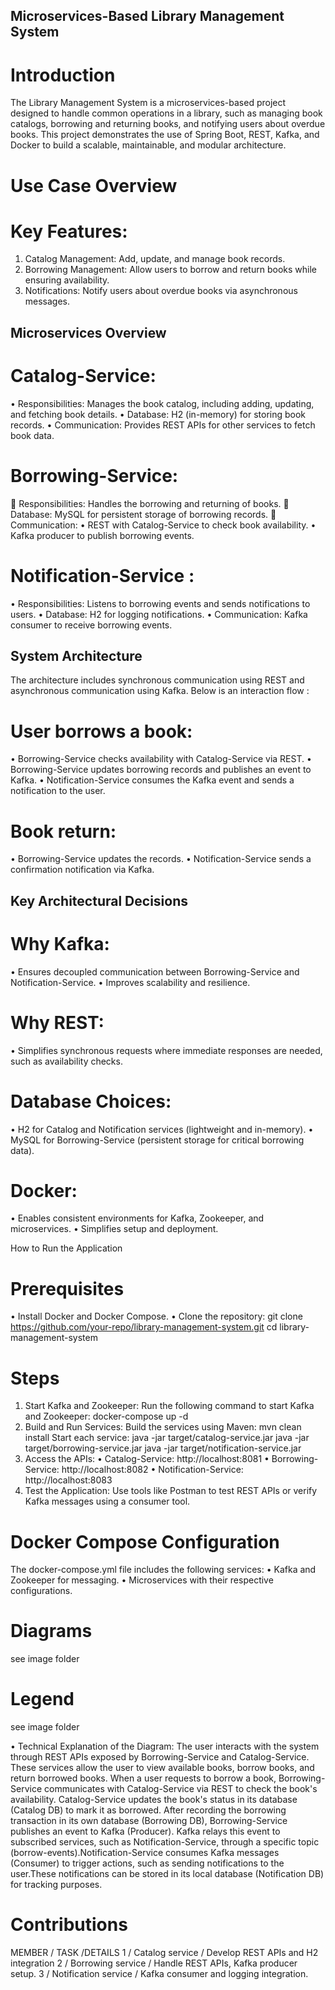 ## Microservices-Based Library Management System

# Introduction
The Library Management System is a microservices-based project designed to handle common operations in a library, such as managing book catalogs, borrowing and returning books, and notifying users about overdue books. This project demonstrates the use of Spring Boot, REST, Kafka, and Docker to build a scalable, maintainable, and modular architecture.
 
# Use Case Overview
# Key Features:
1.	Catalog Management: Add, update, and manage book records.
2.	Borrowing Management: Allow users to borrow and return books while ensuring availability.
3.	Notifications: Notify users about overdue books via asynchronous messages.
 
## Microservices Overview

# Catalog-Service:
•	Responsibilities: Manages the book catalog, including adding, updating, and fetching book details.
•	Database: H2 (in-memory) for storing book records.
•	Communication: Provides REST APIs for other services to fetch book data.

# Borrowing-Service:
	Responsibilities: Handles the borrowing and returning of books.
	Database: MySQL for persistent storage of borrowing records.
	Communication:
•	REST with Catalog-Service to check book availability.
•	Kafka producer to publish borrowing events.

# Notification-Service :
•	Responsibilities: Listens to borrowing events and sends notifications to users.
•	Database: H2 for logging notifications.
•	Communication: Kafka consumer to receive borrowing events.
 
## System Architecture

The architecture includes synchronous communication using REST and asynchronous communication using Kafka. Below is an interaction flow :

# User borrows a book:
•	Borrowing-Service checks availability with Catalog-Service via REST.
•	Borrowing-Service updates borrowing records and publishes an event to Kafka.
•	Notification-Service consumes the Kafka event and sends a notification to the user.

# Book return:
•	Borrowing-Service updates the records.
•	Notification-Service sends a confirmation notification via Kafka.
 
## Key Architectural Decisions

# Why Kafka:
•	Ensures decoupled communication between Borrowing-Service and Notification-Service.
•	Improves scalability and resilience.

# Why REST:
•	Simplifies synchronous requests where immediate responses are needed, such as availability checks.

# Database Choices:
•	H2 for Catalog and Notification services (lightweight and in-memory).
•	MySQL for Borrowing-Service (persistent storage for critical borrowing data).

# Docker:
•	Enables consistent environments for Kafka, Zookeeper, and microservices.
•	Simplifies setup and deployment.
 
How to Run the Application

# Prerequisites

•	Install Docker and Docker Compose.
•	Clone the repository:
git clone https://github.com/your-repo/library-management-system.git
cd library-management-system

# Steps

1.	Start Kafka and Zookeeper: Run the following command to start Kafka and Zookeeper:
docker-compose up -d
2.	Build and Run Services: Build the services using Maven:
mvn clean install
Start each service:
java -jar target/catalog-service.jar
java -jar target/borrowing-service.jar
java -jar target/notification-service.jar
3.	Access the APIs:
•	Catalog-Service: http://localhost:8081
•	Borrowing-Service: http://localhost:8082
•	Notification-Service: http://localhost:8083
4.	Test the Application: Use tools like Postman to test REST APIs or verify Kafka messages using a consumer tool.
 
# Docker Compose Configuration

The docker-compose.yml file includes the following services:
•	Kafka and Zookeeper for messaging.
•	Microservices with their respective configurations.

# Diagrams
see image folder

# Legend
see image folder

 
•	Technical Explanation of the Diagram:
The user interacts with the system through REST APIs exposed by Borrowing-Service and Catalog-Service. These services allow the user to view available books, borrow books, and return borrowed books.
When a user requests to borrow a book, Borrowing-Service communicates with Catalog-Service via REST to check the book's availability. Catalog-Service updates the book's status in its database (Catalog DB) to mark it as borrowed.
After recording the borrowing transaction in its own database (Borrowing DB), Borrowing-Service publishes an event to Kafka (Producer). Kafka relays this event to subscribed services, such as Notification-Service, through a specific topic (borrow-events).Notification-Service consumes Kafka messages (Consumer) to trigger actions, such as sending notifications to the user.These notifications can be stored in its local database (Notification DB) for tracking purposes.

 
# Contributions


MEMBER  / TASK	                /DETAILS
1	      / Catalog service       /	Develop REST APIs and H2 integration
2	      / Borrowing service     /	Handle REST APIs, Kafka producer setup.
3	      / Notification service  /	Kafka consumer and logging integration.








